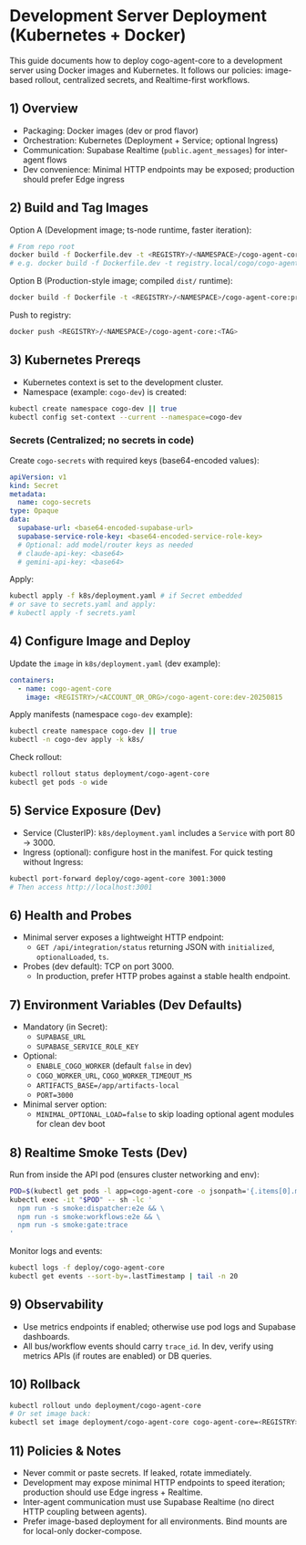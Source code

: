 # Development Server Deployment (Kubernetes + Docker)

This guide documents how to deploy cogo-agent-core to a development server using Docker images and Kubernetes. It follows our policies: image-based rollout, centralized secrets, and Realtime-first workflows.

## 1) Overview
- Packaging: Docker images (dev or prod flavor)
- Orchestration: Kubernetes (Deployment + Service; optional Ingress)
- Communication: Supabase Realtime (`public.agent_messages`) for inter-agent flows
- Dev convenience: Minimal HTTP endpoints may be exposed; production should prefer Edge ingress

## 2) Build and Tag Images

Option A (Development image; ts-node runtime, faster iteration):
```bash
# From repo root
docker build -f Dockerfile.dev -t <REGISTRY>/<NAMESPACE>/cogo-agent-core:dev-$(date +%Y%m%d%H%M%S) .
# e.g. docker build -f Dockerfile.dev -t registry.local/cogo/cogo-agent-core:dev-20250815 .
```

Option B (Production-style image; compiled `dist/` runtime):
```bash
docker build -f Dockerfile -t <REGISTRY>/<NAMESPACE>/cogo-agent-core:prod-$(date +%Y%m%d%H%M%S) .
```

Push to registry:
```bash
docker push <REGISTRY>/<NAMESPACE>/cogo-agent-core:<TAG>
```

## 3) Kubernetes Prereqs
- Kubernetes context is set to the development cluster.
- Namespace (example: `cogo-dev`) is created:
```bash
kubectl create namespace cogo-dev || true
kubectl config set-context --current --namespace=cogo-dev
```

### Secrets (Centralized; no secrets in code)
Create `cogo-secrets` with required keys (base64-encoded values):
```yaml
apiVersion: v1
kind: Secret
metadata:
  name: cogo-secrets
type: Opaque
data:
  supabase-url: <base64-encoded-supabase-url>
  supabase-service-role-key: <base64-encoded-service-role-key>
  # Optional: add model/router keys as needed
  # claude-api-key: <base64>
  # gemini-api-key: <base64>
```
Apply:
```bash
kubectl apply -f k8s/deployment.yaml # if Secret embedded
# or save to secrets.yaml and apply:
# kubectl apply -f secrets.yaml
```

## 4) Configure Image and Deploy
Update the `image` in `k8s/deployment.yaml` (dev example):
```yaml
containers:
  - name: cogo-agent-core
    image: <REGISTRY>/<ACCOUNT_OR_ORG>/cogo-agent-core:dev-20250815
```

Apply manifests (namespace `cogo-dev` example):
```bash
kubectl create namespace cogo-dev || true
kubectl -n cogo-dev apply -k k8s/
```

Check rollout:
```bash
kubectl rollout status deployment/cogo-agent-core
kubectl get pods -o wide
```

## 5) Service Exposure (Dev)

- Service (ClusterIP): `k8s/deployment.yaml` includes a `Service` with port 80 → 3000.
- Ingress (optional): configure host in the manifest. For quick testing without Ingress:
```bash
kubectl port-forward deploy/cogo-agent-core 3001:3000
# Then access http://localhost:3001
```

## 6) Health and Probes
- Minimal server exposes a lightweight HTTP endpoint:
  - `GET /api/integration/status` returning JSON with `initialized`, `optionalLoaded`, `ts`.
- Probes (dev default): TCP on port 3000.
  - In production, prefer HTTP probes against a stable health endpoint.

## 7) Environment Variables (Dev Defaults)
- Mandatory (in Secret):
  - `SUPABASE_URL`
  - `SUPABASE_SERVICE_ROLE_KEY`
- Optional:
  - `ENABLE_COGO_WORKER` (default `false` in dev)
  - `COGO_WORKER_URL`, `COGO_WORKER_TIMEOUT_MS`
  - `ARTIFACTS_BASE=/app/artifacts-local`
  - `PORT=3000`
- Minimal server option:
  - `MINIMAL_OPTIONAL_LOAD=false` to skip loading optional agent modules for clean dev boot

## 8) Realtime Smoke Tests (Dev)
Run from inside the API pod (ensures cluster networking and env):
```bash
POD=$(kubectl get pods -l app=cogo-agent-core -o jsonpath='{.items[0].metadata.name}')
kubectl exec -it "$POD" -- sh -lc '
  npm run -s smoke:dispatcher:e2e && \
  npm run -s smoke:workflows:e2e && \
  npm run -s smoke:gate:trace
'
```

Monitor logs and events:
```bash
kubectl logs -f deploy/cogo-agent-core
kubectl get events --sort-by=.lastTimestamp | tail -n 20
```

## 9) Observability
- Use metrics endpoints if enabled; otherwise use pod logs and Supabase dashboards.
- All bus/workflow events should carry `trace_id`. In dev, verify using metrics APIs (if routes are enabled) or DB queries.

## 10) Rollback
```bash
kubectl rollout undo deployment/cogo-agent-core
# Or set image back:
kubectl set image deployment/cogo-agent-core cogo-agent-core=<REGISTRY>/<NAMESPACE>/cogo-agent-core:<PREV_TAG>
```

## 11) Policies & Notes
- Never commit or paste secrets. If leaked, rotate immediately.
- Development may expose minimal HTTP endpoints to speed iteration; production should use Edge ingress + Realtime.
- Inter-agent communication must use Supabase Realtime (no direct HTTP coupling between agents).
- Prefer image-based deployment for all environments. Bind mounts are for local-only docker-compose.


